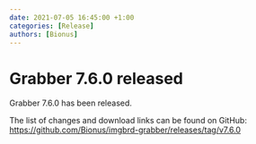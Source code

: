 ```yaml
---
date: 2021-07-05 16:45:00 +1:00
categories: [Release]
authors: [Bionus]
---
```



# Grabber 7.6.0 released

Grabber 7.6.0 has been released.

The list of changes and download links can be found on GitHub:  
<https://github.com/Bionus/imgbrd-grabber/releases/tag/v7.6.0>